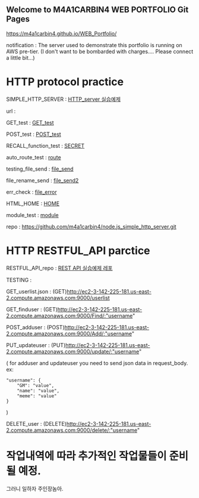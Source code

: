 ## Welcome to M4A1CARBIN4 WEB PORTFOLIO Git Pages
https://m4a1carbin4.github.io/WEB_Portfolio/

notification : 
The server used to demonstrate this portfolio is running on AWS pre-tier.
(I don't want to be bombarded with charges.... Please connect a little bit...)

# HTTP protocol practice

SIMPLE_HTTP_SERVER : [HTTP_server 실습예제](http://ec2-3-142-225-181.us-east-2.compute.amazonaws.com:8000/test_home "SIMPLE_HTTP_SERVER")

url : 

GET_test : [GET_test](http://ec2-3-142-225-181.us-east-2.compute.amazonaws.com:8000/get_test "GET_test")

POST_test : [POST_test](http://ec2-3-142-225-181.us-east-2.compute.amazonaws.com:8000/post_test "POST_test")

RECALL_function_test : [SECRET](http://ec2-3-142-225-181.us-east-2.compute.amazonaws.com:8000/secret "SECRET_test")

auto_route_test : [route](http://ec2-3-142-225-181.us-east-2.compute.amazonaws.com:8000/route "route_test")

testing_file_send : [file_send](http://ec2-3-142-225-181.us-east-2.compute.amazonaws.com:8000/test_download.jpg "file_test")

file_rename_send : [file_send2](http://ec2-3-142-225-181.us-east-2.compute.amazonaws.com:8000/test_download2.jpg "file_test2")

err_check : [file_error](http://ec2-3-142-225-181.us-east-2.compute.amazonaws.com:8000/test_download_err.jpg "file_error")

HTML_HOME : [HOME](http://ec2-3-142-225-181.us-east-2.compute.amazonaws.com:8000/test_home "HOME")

module_test : [module](http://ec2-3-142-225-181.us-east-2.compute.amazonaws.com:8000/testing_boom "module")

repo : <https://github.com/m4a1carbin4/node.js_simple_http_server.git>

# HTTP RESTFUL_API parctice 

RESTFUL_API_repo : [REST API 실습예제 레포](https://github.com/m4a1carbin4/simple_node.js-RESTFUL-server "REST API 실습예제 레포")

TESTING : 

GET_userlist.json : (GET)http://ec2-3-142-225-181.us-east-2.compute.amazonaws.com:9000/userlist

GET_finduser : (GET)http://ec2-3-142-225-181.us-east-2.compute.amazonaws.com:9000/Find/:"username"

POST_adduser : (POST)http://ec2-3-142-225-181.us-east-2.compute.amazonaws.com:9000/Add/:"username" 

PUT_updateuser : (PUT)http://ec2-3-142-225-181.us-east-2.compute.amazonaws.com:9000/update/:"username" 

( for adduser and updateuser you need to send json data in request_body. ex: 

    "username": {
		"GM": "value",
		"name": "value",
		"meme": "value"
	}

)

DELETE_user : (DELETE)http://ec2-3-142-225-181.us-east-2.compute.amazonaws.com:9000/delete/:"username" 

# 작업내역에 따라 추가적인 작업물들이 준비될 예정.
그러니 일하자 주인장놈아.

